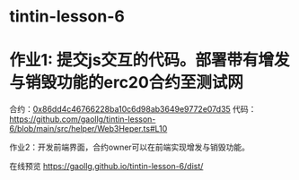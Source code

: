 # tintin-lesson-6


# 作业1: 提交js交互的代码。部署带有增发与销毁功能的erc20合约至测试网

合约：<a href="https://mumbai.polygonscan.com/address/0x86dd4c46766228ba10c6d98ab3649e9772e07d35#code" target="_blank">0x86dd4c46766228ba10c6d98ab3649e9772e07d35</a>
代码：<a href="https://github.com/gaollg/tintin-lesson-6/blob/main/src/helper/Web3Heper.ts#L10" target="_blank">https://github.com/gaollg/tintin-lesson-6/blob/main/src/helper/Web3Heper.ts#L10</a>

作业2：开发前端界面，合约owner可以在前端实现增发与销毁功能。

在线预览 <a href="https://gaollg.github.io/tintin-lesson-6/dist/">https://gaollg.github.io/tintin-lesson-6/dist/</a>